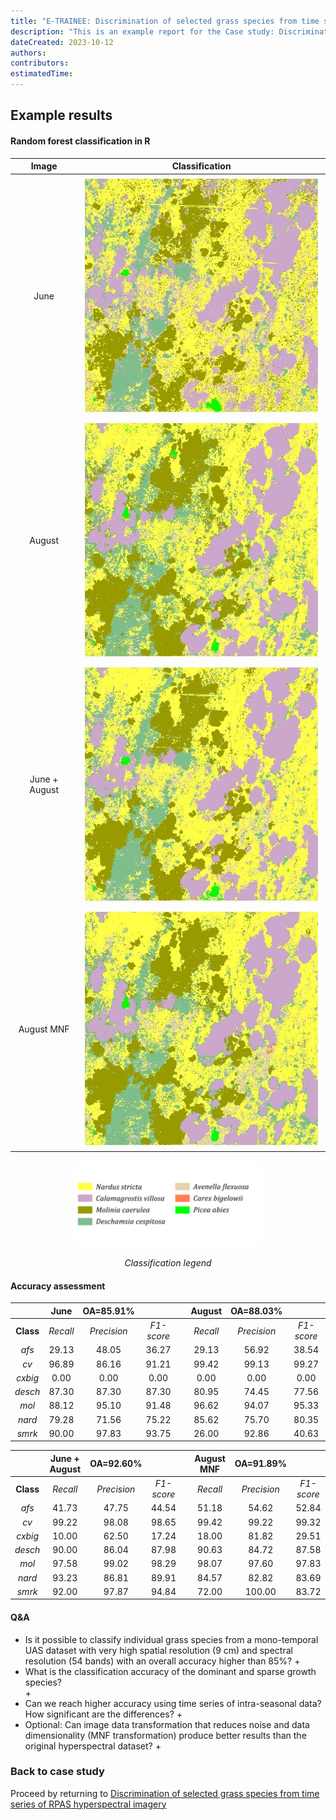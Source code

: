 ```yaml
---
title: "E-TRAINEE: Discrimination of selected grass species from time series of RPAS hyperspectral imagery - report"
description: "This is an example report for the Case study: Discrimination of selected grass species from time series of RPAS hyperspectral imagery."
dateCreated: 2023-10-12
authors: 
contributors:
estimatedTime:
---
```


## Example results

#### Random forest classification in R

| Image | Classification |
| :---: | :---: |
| June | <img src="media/06_classification_raster.jpg" alt="Figure 1" title="June" width="400"> |
| August | <img src="media/08_classification_raster.jpg" alt="Figure 2" title="August" width="400"> |
| June + August | <img src="media/0608_classification_raster.jpg" alt="Figure 3" title="June + August" width="400"> |
| August MNF | <img src="media/MNF_classification_raster.jpg" alt="Figure 4" title="August MNF" width="400"> |

<p align="center">
<img src="media/classification_legend.png" title="Classification legend" alt="Figure 5" width="300"/>
</p>

<div align="center">

<i>Classification legend</i>

</div>

#### Accuracy assessment

|  | June | OA=85.91% |  |  | August | OA=88.03% |  |
|:---:|:---:|:---:|:---:|:---:|:---:|:---:|:---:|
| **Class** | *Recall* | *Precision* | *F1-score* |  | *Recall* | *Precision* | *F1-score* |
| *afs* | 29.13 | 48.05 | 36.27 |  | 29.13 | 56.92 | 38.54 |
| *cv* | 96.89 | 86.16 | 91.21 |  | 99.42 | 99.13 | 99.27 |
| *cxbig* | 0.00 | 0.00 | 0.00 |  | 0.00 | 0.00 | 0.00 |
| *desch* | 87.30 | 87.30 | 87.30 |  | 80.95 | 74.45 | 77.56 |
| *mol* | 88.12 | 95.10 | 91.48 |  | 96.62 | 94.07 | 95.33 |
| *nard* | 79.28 | 71.56 | 75.22 |  | 85.62 | 75.70 | 80.35 |
| *smrk* | 90.00 | 97.83 | 93.75 |  | 26.00 | 92.86 | 40.63 |


|  | June + August | OA=92.60% |  |  | August MNF | OA=91.89% |  |
|:---:|:---:|:---:|:---:|:---:|:---:|:---:|:---:|
| **Class** | *Recall* | *Precision* | *F1-score* |  | *Recall* | *Precision* | *F1-score* |
| *afs* | 41.73 | 47.75 | 44.54 |  | 51.18 | 54.62 | 52.84 |
| *cv* | 99.22 | 98.08 | 98.65 |  | 99.42 | 99.22 | 99.32 |
| *cxbig* | 10.00 | 62.50 | 17.24 |  | 18.00 | 81.82 | 29.51 |
| *desch* | 90.00 | 86.04 | 87.98 |  | 90.63 | 84.72 | 87.58 |
| *mol* | 97.58 | 99.02 | 98.29 |  | 98.07 | 97.60 | 97.83 |
| *nard* | 93.23 | 86.81 | 89.91 |  | 84.57 | 82.82 | 83.69 |
| *smrk* | 92.00 | 97.87 | 94.84 |  | 72.00 | 100.00 | 83.72 |

#### Q&A
* Is it possible to classify individual grass species from a mono-temporal UAS dataset with very high spatial resolution (9 cm) and spectral resolution (54 bands) with an overall accuracy higher than 85%?
    +
* What is the classification accuracy of the dominant and sparse growth species?  
    +
* Can we reach higher accuracy using time series of intra-seasonal data? How significant are the differences?
    +
* Optional: Can image data transformation that reduces noise and data dimensionality (MNF transformation) produce better results than the original hyperspectral dataset?
    +
    
### Back to case study
Proceed by returning to [Discrimination of selected grass species from time series of RPAS hyperspectral imagery](../06_Krkonose_tundra_grasslands.md)